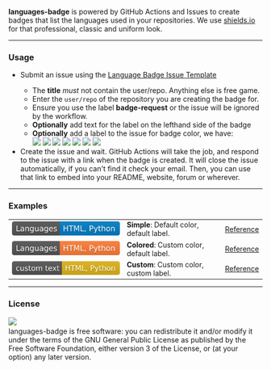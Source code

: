 <b>languages-badge</b> is powered by GitHub Actions and Issues to create badges that list the languages used in your repositories. We use <a href='https://shields.io'>shields.io</a> for that professional, classic and uniform look.
<hr>
<h3>Usage</h3>
<ul>
    <li>Submit an issue using the <a href='https://github.com/tbwcjw/languages-badge/issues/new?template=language_badge.yml'>Language Badge Issue Template</a></li>
    <ul>
        <li>The <b>title</b> <i>must</i> not contain the user/repo. Anything else is free game.</li>
        <li>Enter the <code>user/repo</code> of the repository you are creating the badge for.</li>
        <li>Ensure you use the label <b>badge-request</b> or the issue will be ignored by the workflow.</li>
        <li><b>Optionally</b> add text for the label on the lefthand side of the badge</li>
        <li><b>Optionally</b> add a label to the issue for badge color, we have:<br>
            <img src="https://img.shields.io/badge/red-red">
            <img src="https://img.shields.io/badge/orange-orange">
            <img src="https://img.shields.io/badge/yellow-yellow">
            <img src="https://img.shields.io/badge/green-green">
            <img src="https://img.shields.io/badge/blue (default)-blue">
            <img src="https://img.shields.io/badge/cyan-cyan">
            <img src="https://img.shields.io/badge/purple-purple">
        </li>
    </ul>
    <li>Create the issue and wait. GitHub Actions will take the job, and respond to the issue with a link when the badge is created. It will close the issue automatically, if you can't find it check your email. Then, you can use that link to embed into your README, website, forum or wherever. </li>
</ul>
<hr>
<h3>Examples</h3>
<table>
    <tr>
        <td><img src="https://raw.githubusercontent.com/tbwcjw/languages-badge/refs/heads/main/badges/Languages_tbwcjw_tbwcjw_blue.svg"></td>
        <td><b>Simple</b>: Default color, default label.</td>
        <td><a href='https://github.com/tbwcjw/languages-badge/issues/37'>Reference</a></td>
    </tr>
    <tr>
        <td><img src="https://raw.githubusercontent.com/tbwcjw/languages-badge/refs/heads/main/badges/Languages_tbwcjw_tbwcjw_orange.svg"></td>
        <td><b>Colored</b>: Custom color, default label.</td>
        <td><a href='https://github.com/tbwcjw/languages-badge/issues/38'>Reference</a></td>
    </tr>
    <tr>
        <td><img src="https://raw.githubusercontent.com/tbwcjw/languages-badge/refs/heads/main/badges/custom%20text_tbwcjw_tbwcjw_yellow.svg"></td>
        <td><b>Custom</b>: Custom color, custom label.</td>
        <td><a href='https://github.com/tbwcjw/languages-badge/issues/39'>Reference</a></td>
</table>
<hr>
<h3>License</h3>
<a href='https://www.gnu.org/licenses/gpl-3.0.en.html'><img src='https://camo.githubusercontent.com/7710eaa5373ee99658cc5c6e389bb88119903cbf92422f24c1e92cd957793e8c/68747470733a2f2f7777772e676e752e6f72672f67726170686963732f67706c76332d3132377835312e706e67'></a><br>
languages-badge is free software: you can redistribute it and/or modify it under the terms of the GNU General Public License as published by the Free Software Foundation, either version 3 of the License, or (at your option) any later version.

        
